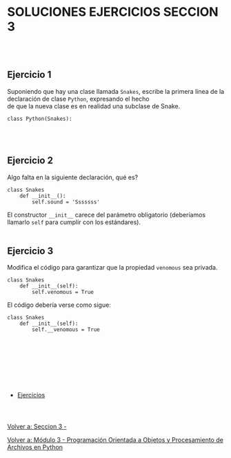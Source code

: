 # **SOLUCIONES EJERCICIOS SECCION 3**  
<br></br>  

## **Ejercicio 1**  

Suponiendo que hay una clase llamada ```Snakes```, escribe la primera línea de la declaración de clase ```Python```, expresando el hecho  
de que la nueva clase es en realidad una subclase de Snake.

```
class Python(Snakes):
```

<br></br>  

## **Ejercicio 2**  

Algo falta en la siguiente declaración, qué es?
```
class Snakes
    def __init__():
        self.sound = 'Sssssss'
```

El constructor ```__init__``` carece del parámetro obligatorio (deberíamos llamarlo ```self``` para cumplir con los estándares).
<br></br>  

## **Ejercicio 3**  

Modifica el código para garantizar que la propiedad ```venomous``` sea privada.
```
class Snakes
    def __init__(self):
        self.venomous = True
```  
El código debería verse como sigue:  
```
class Snakes
    def __init__(self):
        self.__venomous = True
```

<br></br>  

#  
<br></br>

- [Ejercicios](Sec3-ej.md)
<br></br>
#  

[Volver a: Seccion 3 - ](_Seccion3.md)  

[Volver a: Módulo 3 - Programación Orientada a Objetos y Procesamiento de Archivos en Python](../README.md)